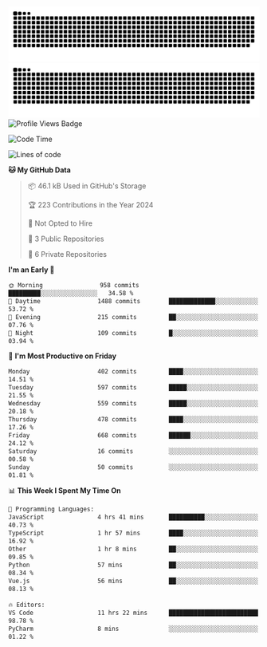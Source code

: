 <img src="https://github.com/nielsbaggerman/nielsbaggerman/blob/output/github-contribution-grid-snake.svg#gh-light-mode-only" alt="GitHub Snake Light">
<img src="https://github.com/nielsbaggerman/nielsbaggerman/blob/output/github-contribution-grid-snake-dark.svg#gh-dark-mode-only" alt="GitHub Snake Dark">
<img src="https://komarev.com/ghpvc/?username=nielsbaggerman&amp;label=Profile+Views" alt="Profile Views Badge" />

<!--START_SECTION:waka-->
![Code Time](http://img.shields.io/badge/Code%20Time-1%2C977%20hrs%201%20min-blue)

![Lines of code](https://img.shields.io/badge/From%20Hello%20World%20I%27ve%20Written-6.7%20million%20lines%20of%20code-blue)

**🐱 My GitHub Data** 

> 📦 46.1 kB Used in GitHub's Storage 
 > 
> 🏆 223 Contributions in the Year 2024
 > 
> 🚫 Not Opted to Hire
 > 
> 📜 3 Public Repositories 
 > 
> 🔑 6 Private Repositories 
 > 
**I'm an Early 🐤** 

```text
🌞 Morning                958 commits         █████████░░░░░░░░░░░░░░░░   34.58 % 
🌆 Daytime                1488 commits        █████████████░░░░░░░░░░░░   53.72 % 
🌃 Evening                215 commits         ██░░░░░░░░░░░░░░░░░░░░░░░   07.76 % 
🌙 Night                  109 commits         █░░░░░░░░░░░░░░░░░░░░░░░░   03.94 % 
```
📅 **I'm Most Productive on Friday** 

```text
Monday                   402 commits         ████░░░░░░░░░░░░░░░░░░░░░   14.51 % 
Tuesday                  597 commits         █████░░░░░░░░░░░░░░░░░░░░   21.55 % 
Wednesday                559 commits         █████░░░░░░░░░░░░░░░░░░░░   20.18 % 
Thursday                 478 commits         ████░░░░░░░░░░░░░░░░░░░░░   17.26 % 
Friday                   668 commits         ██████░░░░░░░░░░░░░░░░░░░   24.12 % 
Saturday                 16 commits          ░░░░░░░░░░░░░░░░░░░░░░░░░   00.58 % 
Sunday                   50 commits          ░░░░░░░░░░░░░░░░░░░░░░░░░   01.81 % 
```


📊 **This Week I Spent My Time On** 

```text
💬 Programming Languages: 
JavaScript               4 hrs 41 mins       ██████████░░░░░░░░░░░░░░░   40.73 % 
TypeScript               1 hr 57 mins        ████░░░░░░░░░░░░░░░░░░░░░   16.92 % 
Other                    1 hr 8 mins         ██░░░░░░░░░░░░░░░░░░░░░░░   09.85 % 
Python                   57 mins             ██░░░░░░░░░░░░░░░░░░░░░░░   08.34 % 
Vue.js                   56 mins             ██░░░░░░░░░░░░░░░░░░░░░░░   08.13 % 

🔥 Editors: 
VS Code                  11 hrs 22 mins      █████████████████████████   98.78 % 
PyCharm                  8 mins              ░░░░░░░░░░░░░░░░░░░░░░░░░   01.22 % 
```


<!--END_SECTION:waka-->
